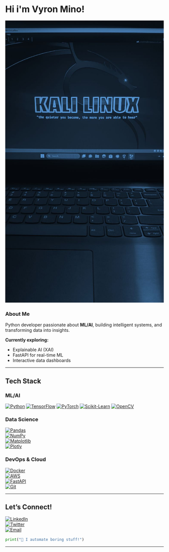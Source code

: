 #  Hi i'm Vyron Mino!
![kali](./kali.jpeg)  
### **About Me**  
Python developer passionate about **ML/AI**, building intelligent systems, and transforming data into insights.  

**Currently exploring:**  
- Explainable AI (XAI)  
- FastAPI for real-time ML  
- Interactive data dashboards  

---

## **Tech Stack**  

### **ML/AI**  
[![Python](https://img.shields.io/badge/Python-3776AB?logo=python&logoColor=white)](https://python.org)  [![TensorFlow](https://img.shields.io/badge/TensorFlow-FF6F00?logo=tensorflow&logoColor=white)](https://tensorflow.org)  [![PyTorch](https://img.shields.io/badge/PyTorch-EE4C2C?logo=pytorch&logoColor=white)](https://pytorch.org)  [![Scikit-Learn](https://img.shields.io/badge/scikit--learn-F7931E?logo=scikit-learn&logoColor=white)](https://scikit-learn.org)  [![OpenCV](https://img.shields.io/badge/OpenCV-5C3EE8?logo=opencv&logoColor=white)](https://opencv.org)  

### **Data Science**  
[![Pandas](https://img.shields.io/badge/Pandas-150458?logo=pandas&logoColor=white)](https://pandas.pydata.org)  
[![NumPy](https://img.shields.io/badge/NumPy-013243?logo=numpy&logoColor=white)](https://numpy.org)  
[![Matplotlib](https://img.shields.io/badge/Matplotlib-11557C?logo=matplotlib&logoColor=white)](https://matplotlib.org)  
[![Plotly](https://img.shields.io/badge/Plotly-3F4F75?logo=plotly&logoColor=white)](https://plotly.com)  

### **DevOps & Cloud**  
[![Docker](https://img.shields.io/badge/Docker-2496ED?logo=docker&logoColor=white)](https://docker.com)  
[![AWS](https://img.shields.io/badge/AWS-232F3E?logo=amazon-aws&logoColor=white)](https://aws.amazon.com)  
[![FastAPI](https://img.shields.io/badge/FastAPI-009688?logo=fastapi&logoColor=white)](https://fastapi.tiangolo.com)  
[![Git](https://img.shields.io/badge/Git-F05032?logo=git&logoColor=white)](https://git-scm.com)  

---

## **Let’s Connect!**  
[![LinkedIn](https://img.shields.io/badge/LinkedIn-0077B5?logo=linkedin&logoColor=white)](https://linkedin.com/in/...)  
[![Twitter](https://img.shields.io/badge/Twitter-1DA1F2?logo=twitter&logoColor=white)](https://x.com/...)  
[![Email](https://img.shields.io/badge/Email-D14836?logo=gmail&logoColor=white)](mailto:...)  

```python
print("👾 I automate boring stuff!")  
```

---


